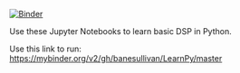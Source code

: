 [![Binder](https://mybinder.org/badge.svg)](https://mybinder.org/v2/gh/banesullivan/LearnPy/master)

Use these Jupyter Notebooks to learn basic DSP in Python.

Use this link to run: https://mybinder.org/v2/gh/banesullivan/LearnPy/master
